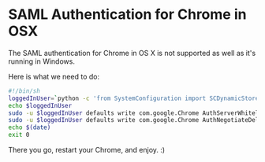 # SAML Authentication for Chrome in OSX


The SAML authentication for Chrome in OS X is not supported as well as it's running in Windows.

<!--more-->

Here is what we need to do:

```bash
#!/bin/sh
loggedInUser=`python -c 'from SystemConfiguration import SCDynamicStoreCopyConsoleUser; import sys; username = (SCDynamicStoreCopyConsoleUser(None, None, None) or [None])[0]; username = [username,""][username in [u"loginwindow", None, u""]]; sys.stdout.write(username + "\n");'`
echo $loggedInUser
sudo -u $loggedInUser defaults write com.google.Chrome AuthServerWhitelist "Your SAML URL"
sudo -u $loggedInUser defaults write com.google.Chrome AuthNegotiateDelegateWhitelist "Your SAML URL"
echo $(date)
exit 0
```

There you go, restart your Chrome, and enjoy. :)
